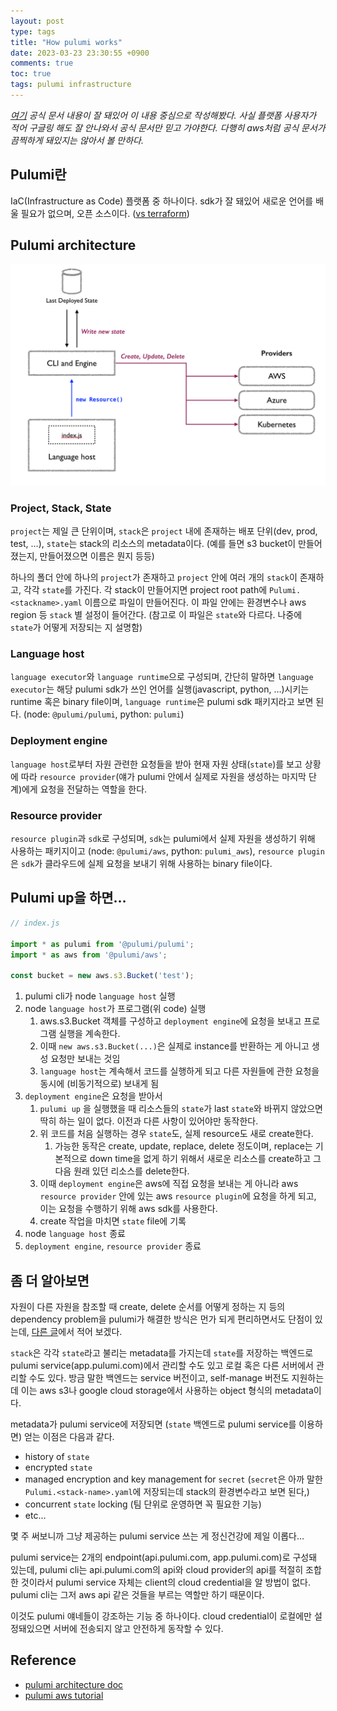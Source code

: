 ```yaml
---
layout: post
type: tags
title: "How pulumi works"
date: 2023-03-23 23:30:55 +0900
comments: true
toc: true
tags: pulumi infrastructure
---
```


*[여기](https://www.pulumi.com/docs/intro/concepts/how-pulumi-works/#how-does-pulumi-work) 공식 문서 내용이 잘 돼있어 이 내용 중심으로 작성해봤다. 사실 플랫폼 사용자가 적어 구글링 해도 잘 안나와서 공식 문서만 믿고 가야한다. 다행히 aws처럼 공식 문서가 끔찍하게 돼있지는 않아서 볼 만하다.*

## Pulumi란

IaC(Infrastructure as Code) 플랫폼 중 하나이다. sdk가 잘 돼있어 새로운 언어를 배울 필요가 없으며, 오픈 소스이다. ([vs terraform](https://www.pulumi.com/docs/intro/vs/terraform/#differences))

## Pulumi architecture

![pulumi_architecture](/assets/images/post/2023-03-23-How-pulumi-works-20230404221127.png)

### Project, Stack, State

`project`는 제일 큰 단위이며, `stack`은 `project` 내에 존재하는 배포 단위(dev, prod, test, …), `state`는 stack의 리소스의 metadata이다. (예를 들면 s3 bucket이 만들어졌는지, 만들어졌으면 이름은 뭔지 등등)

하나의 폴더 안에 하나의 `project`가 존재하고 `project` 안에 여러 개의 `stack`이 존재하고, 각각 `state`를 가진다. 각 stack이 만들어지면 project root path에 `Pulumi.<stackname>.yaml` 이름으로 파일이 만들어진다. 이 파일 안에는 환경변수나 aws region 등 `stack` 별 설정이 들어간다. (참고로 이 파일은 `state`와 다르다. 나중에 `state`가 어떻게 저장되는 지 설명함)

### Language host

`language executor`와 `language runtime`으로 구성되며, 간단히 말하면 `language executor`는 해당 pulumi sdk가 쓰인 언어를 실행(javascript, python, …)시키는 runtime 혹은 binary file이며, `language runtime`은  pulumi sdk 패키지라고 보면 된다. (node: `@pulumi/pulumi`, python: `pulumi`)

### Deployment engine

`language host`로부터 자원 관련한 요청들을 받아 현재 자원 상태(`state`)를 보고 상황에 따라 `resource provider`(얘가 pulumi 안에서 실제로 자원을 생성하는 마지막 단계)에게 요청을 전달하는 역할을 한다.

### Resource provider

`resource plugin`과 `sdk`로 구성되며, `sdk`는 pulumi에서 실제 자원을 생성하기 위해 사용하는 패키지이고 (node: `@pulumi/aws`, python: `pulumi_aws`), `resource plugin`은 `sdk`가 클라우드에 실제 요청을 보내기 위해 사용하는 binary file이다.

## Pulumi up을 하면…

```jsx
// index.js

import * as pulumi from '@pulumi/pulumi';
import * as aws from '@pulumi/aws';

const bucket = new aws.s3.Bucket('test');
```

1. pulumi cli가 node `language host` 실행
2. node `language host`가 프로그램(위 code) 실행
    1. aws.s3.Bucket 객체를 구성하고 `deployment engine`에 요청을 보내고 프로그램 실행을 계속한다.
    2. 이때 `new aws.s3.Bucket(...)`은 실제로 instance를 반환하는 게 아니고 생성 요청만 보내는 것임
    3. `language host`는 계속해서 코드를 실행하게 되고 다른 자원들에 관한 요청을 동시에 (비동기적으로) 보내게 됨
3. `deployment engine`은 요청을 받아서
    1. `pulumi up` 을 실행했을 때 리소스들의 `state`가 last `state`와 바뀌지 않았으면 딱히 하는 일이 없다. 이전과 다른 사항이 있어야만 동작한다.
    2. 위 코드를 처음 실행하는 경우 `state`도, 실제 resource도 새로 create한다.
        1. 가능한 동작은 create, update, replace, delete 정도이며, replace는 기본적으로 down time을 없게 하기 위해서 새로운 리소스를 create하고 그 다음 원래 있던 리소스를 delete한다.
    3. 이때 `deployment engine`은 aws에 직접 요청을 보내는 게 아니라 aws `resource provider` 안에 있는 aws `resource plugin`에 요청을 하게 되고, 이는 요청을 수행하기 위해 aws sdk를 사용한다.
    4. create 작업을 마치면 `state` file에 기록
4. node `language host` 종료
5. `deployment engine`, `resource provider` 종료

## 좀 더 알아보면

자원이 다른 자원을 참조할 때 create, delete 순서를 어떻게 정하는 지 등의 dependency problem을 pulumi가 해결한 방식은 먼가 되게 편리하면서도 단점이 있는데, [다른 글](/insight/2023/03/10/Dependency-in-pulumi)에서 적어 보겠다.

`stack`은 각각 `state`라고 불리는 metadata를 가지는데 `state`를 저장하는 백엔드로 pulumi service(app.pulumi.com)에서 관리할 수도 있고 로컬 혹은 다른 서버에서 관리할 수도 있다. 방금 말한 백엔드는 service 버전이고, self-manage 버전도 지원하는데 이는 aws s3나 google cloud storage에서 사용하는 object 형식의 metadata이다.

metadata가 pulumi service에 저장되면 (`state` 백엔드로 pulumi service를 이용하면) 얻는 이점은 다음과 같다.

- history of `state`
- encrypted `state`
- managed encryption and key management for `secret` (`secret`은 아까 말한 `Pulumi.<stack-name>.yaml`에 저장되는데 stack의 환경변수라고 보면 된다,)
- concurrent `state` locking (팀 단위로 운영하면 꼭 필요한 기능)
- etc…

몇 주 써보니까 그냥 제공하는 pulumi service 쓰는 게 정신건강에 제일 이롭다…

pulumi service는 2개의 endpoint(api.pulumi.com, app.pulumi.com)로 구성돼 있는데, pulumi cli는 api.pulumi.com의 api와 cloud provider의 api를 적절히 조합한 것이라서 pulumi service 자체는 client의 cloud credential을 알 방법이 없다. pulumi cli는 그저 aws api 같은 것들을 부르는 역할만 하기 때문이다.

이것도 pulumi 얘네들이 강조하는 기능 중 하나이다. cloud credential이 로컬에만 설정돼있으면 서버에 전송되지 않고 안전하게 동작할 수 있다.

## Reference

- [pulumi architecture doc](https://www.pulumi.com/docs/intro/concepts/)
- [pulumi aws tutorial](https://www.pulumi.com/docs/get-started/aws/begin/#before-you-begin)
